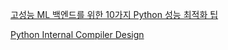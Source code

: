 
[고성능 ML 백엔드를 위한 10가지 Python 성능 최적화 팁](https://hyperconnect.github.io/2023/05/30/Python-Performance-Tips.html)

[Python Internal Compiler Design](https://devguide.python.org/internals/compiler/)
